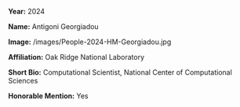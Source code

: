 **Year:** 2024

**Name:** Antigoni Georgiadou

**Image:** /images/People-2024-HM-Georgiadou.jpg

**Affiliation:** Oak Ridge National Laboratory

**Short Bio:** Computational Scientist, National Center of Computational Sciences

**Honorable Mention:** Yes
